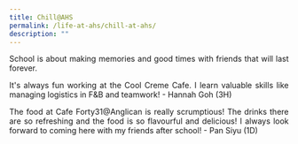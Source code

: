 ```yaml
---
title: Chill@AHS
permalink: /life-at-ahs/chill-at-ahs/
description: ""
---
```

<p align="justify">
School is about making memories and good times with friends that will last forever.</p>

<p align="justify">
It's always fun working at the Cool Creme Cafe. I learn valuable skills like managing logistics in F&amp;B and teamwork! - Hannah Goh (3H)</p>

<p align="justify">
The food at Cafe Forty31@Anglican is really scrumptious! The drinks there are so refreshing and the food is so flavourful and delicious! I always look forward to coming here with my friends after school!  - Pan Siyu (1D)</p>
